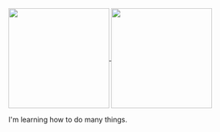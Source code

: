 <a href="https://github.com/anuraghazra/github-readme-stats">
  <img height=200 align="center" src="https://github-readme-stats.vercel.app/api?username=CornHusker89&theme=blue" />
</a>
<a href="https://github.com/anuraghazra/github-readme-stats">
  <img height=200 align="center" src="https://github-readme-stats.vercel.app/api/top-langs?username=CornHusker89&layout=compact&langs_count=8&card_width=320&theme=blue" />
</a>

I'm learning how to do many things.